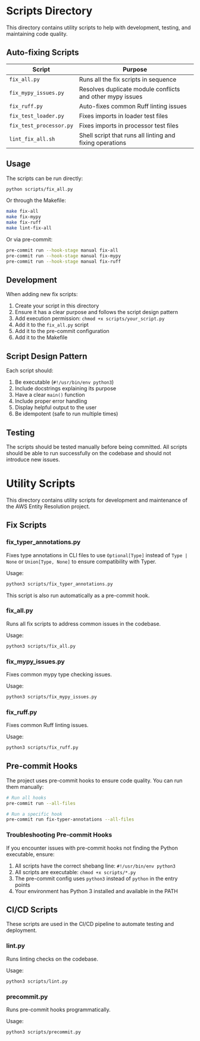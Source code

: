 # Scripts Directory

This directory contains utility scripts to help with development, testing, and maintaining code quality.

## Auto-fixing Scripts

| Script | Purpose |
|--------|---------|
| `fix_all.py` | Runs all the fix scripts in sequence |
| `fix_mypy_issues.py` | Resolves duplicate module conflicts and other mypy issues |
| `fix_ruff.py` | Auto-fixes common Ruff linting issues |
| `fix_test_loader.py` | Fixes imports in loader test files |
| `fix_test_processor.py` | Fixes imports in processor test files |
| `lint_fix_all.sh` | Shell script that runs all linting and fixing operations |

## Usage

The scripts can be run directly:

```bash
python scripts/fix_all.py
```

Or through the Makefile:

```bash
make fix-all
make fix-mypy
make fix-ruff
make lint-fix-all
```

Or via pre-commit:

```bash
pre-commit run --hook-stage manual fix-all
pre-commit run --hook-stage manual fix-mypy
pre-commit run --hook-stage manual fix-ruff
```

## Development

When adding new fix scripts:

1. Create your script in this directory
2. Ensure it has a clear purpose and follows the script design pattern
3. Add execution permission: `chmod +x scripts/your_script.py`
4. Add it to the `fix_all.py` script
5. Add it to the pre-commit configuration
6. Add it to the Makefile

## Script Design Pattern

Each script should:

1. Be executable (`#!/usr/bin/env python3`)
2. Include docstrings explaining its purpose
3. Have a clear `main()` function
4. Include proper error handling
5. Display helpful output to the user
6. Be idempotent (safe to run multiple times)

## Testing

The scripts should be tested manually before being committed. All scripts should be able to run successfully on the codebase and should not introduce new issues.

# Utility Scripts

This directory contains utility scripts for development and maintenance of the AWS Entity Resolution project.

## Fix Scripts

### fix_typer_annotations.py

Fixes type annotations in CLI files to use `Optional[Type]` instead of `Type | None` or `Union[Type, None]` to ensure compatibility with Typer.

Usage:
```bash
python3 scripts/fix_typer_annotations.py
```

This script is also run automatically as a pre-commit hook.

### fix_all.py

Runs all fix scripts to address common issues in the codebase.

Usage:
```bash
python3 scripts/fix_all.py
```

### fix_mypy_issues.py

Fixes common mypy type checking issues.

Usage:
```bash
python3 scripts/fix_mypy_issues.py
```

### fix_ruff.py

Fixes common Ruff linting issues.

Usage:
```bash
python3 scripts/fix_ruff.py
```

## Pre-commit Hooks

The project uses pre-commit hooks to ensure code quality. You can run them manually:

```bash
# Run all hooks
pre-commit run --all-files

# Run a specific hook
pre-commit run fix-typer-annotations --all-files
```

### Troubleshooting Pre-commit Hooks

If you encounter issues with pre-commit hooks not finding the Python executable, ensure:

1. All scripts have the correct shebang line: `#!/usr/bin/env python3`
2. All scripts are executable: `chmod +x scripts/*.py`
3. The pre-commit config uses `python3` instead of `python` in the entry points
4. Your environment has Python 3 installed and available in the PATH

## CI/CD Scripts

These scripts are used in the CI/CD pipeline to automate testing and deployment.

### lint.py

Runs linting checks on the codebase.

Usage:
```bash
python3 scripts/lint.py
```

### precommit.py

Runs pre-commit hooks programmatically.

Usage:
```bash
python3 scripts/precommit.py
```
